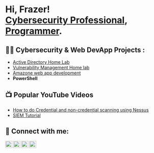 <h1>Hi, Frazer! <br/><a href="https://www.linkedin.com/in/frezer-leta-74a393261?lipi=urn%3Ali%3Apage%3Ad_flagship3_profile_view_base_contact_details%3BnEw6n5AOT0evc5TZn0%2FD9w%3D%3D">Cybersecurity Professional</a>, <a href="https://www.linkedin.com/in/frezer-leta-74a393261?lipi=urn%3Ali%3Apage%3Ad_flagship3_profile_view_base_contact_details%3BnEw6n5AOT0evc5TZn0%2FD9w%3D%3D">Programmer</a>. </h1>

<h2>👨‍💻 Cybersecurity & Web DevApp Projects :</h2>

  - [Active Directory Home Lab](https://github.com/joshmadakor1/Algorithms-Practice)
 - [Vulnerability Management Home lab](https://github.com/joshmadakor1/4chan-Image-Analysis-Middleware-C964)
 - [Amazone web app development](https://github.com/joshmadakor1/4chan-Image-Analysis-Middleware-C964)  
- <b>PowerShell</b>

<h2>📺 Popular YouTube Videos</h2>

- [How to do Credential and non-credential scanning using Nessus](https://www.youtube.com/watch?v=a83ASGn_V_s)
- [SIEM Tutorial](https://www.youtube.com/watch?v=uHy3oM7NnoU)


<h2> 🤳 Connect with me:</h2>

[<img align="left" alt="JoshMadakor | YouTube" width="22px" src="https://cdn.jsdelivr.net/npm/simple-icons@v3/icons/youtube.svg" />][youtube]
[<img align="left" alt="JoshMadakor | Twitter" width="22px" src="https://cdn.jsdelivr.net/npm/simple-icons@v3/icons/twitter.svg" />][twitter]
[<img align="left" alt="JoshMadakor | LinkedIn" width="22px" src="https://cdn.jsdelivr.net/npm/simple-icons@v3/icons/linkedin.svg" />][linkedin]
[<img align="left" alt="JoshMadakor | Instagram" width="22px" src="https://cdn.jsdelivr.net/npm/simple-icons@v3/icons/instagram.svg" />][instagram]

[twitter]: https://twitter.com/joshmadakor
[youtube]: https://www.youtube.com/c/joshmadakor
[instagram]: https://www.instagram.com/joshmadakor/
[linkedin]: https://linkedin.com/in/joshmadakor

<!--
**joshmadakor1/joshmadakor1** is a ✨ _special_ ✨ repository because its `README.md` (this file) appears on your GitHub profile.

Here are some ideas to get you started:

- 🔭 I’m currently working on ...
- 🌱 I’m currently learning ...
- 👯 I’m looking to collaborate on ...
- 🤔 I’m looking for help with ...
- 💬 Ask me about ...
- 📫 How to reach me: ...
- 😄 Pronouns: ...
- ⚡ Fun fact: ...
-->
